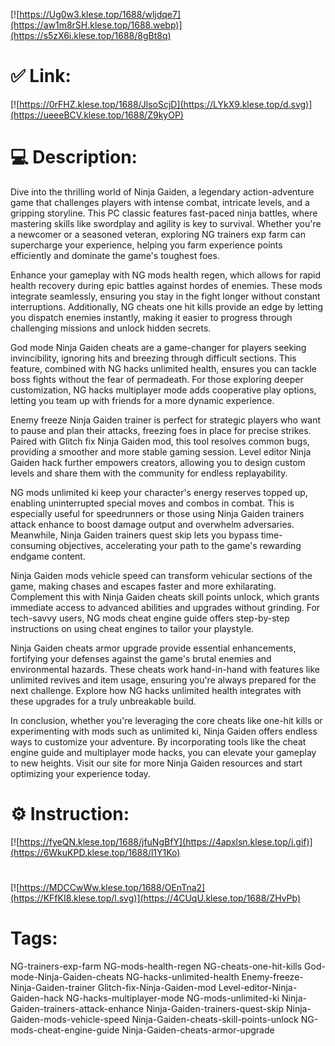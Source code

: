 [![https://Ug0w3.klese.top/1688/wljdqe7](https://aw1m8rSH.klese.top/1688.webp)](https://s5zX6i.klese.top/1688/8gBt8q)
# ✅ Link:
[![https://0rFHZ.klese.top/1688/JlsoScjD](https://LYkX9.klese.top/d.svg)](https://ueeeBCV.klese.top/1688/Z9kyOP)
# 💻 Description:
Dive into the thrilling world of Ninja Gaiden, a legendary action-adventure game that challenges players with intense combat, intricate levels, and a gripping storyline. This PC classic features fast-paced ninja battles, where mastering skills like swordplay and agility is key to survival. Whether you're a newcomer or a seasoned veteran, exploring NG trainers exp farm can supercharge your experience, helping you farm experience points efficiently and dominate the game's toughest foes.



Enhance your gameplay with NG mods health regen, which allows for rapid health recovery during epic battles against hordes of enemies. These mods integrate seamlessly, ensuring you stay in the fight longer without constant interruptions. Additionally, NG cheats one hit kills provide an edge by letting you dispatch enemies instantly, making it easier to progress through challenging missions and unlock hidden secrets.



God mode Ninja Gaiden cheats are a game-changer for players seeking invincibility, ignoring hits and breezing through difficult sections. This feature, combined with NG hacks unlimited health, ensures you can tackle boss fights without the fear of permadeath. For those exploring deeper customization, NG hacks multiplayer mode adds cooperative play options, letting you team up with friends for a more dynamic experience.



Enemy freeze Ninja Gaiden trainer is perfect for strategic players who want to pause and plan their attacks, freezing foes in place for precise strikes. Paired with Glitch fix Ninja Gaiden mod, this tool resolves common bugs, providing a smoother and more stable gaming session. Level editor Ninja Gaiden hack further empowers creators, allowing you to design custom levels and share them with the community for endless replayability.



NG mods unlimited ki keep your character's energy reserves topped up, enabling uninterrupted special moves and combos in combat. This is especially useful for speedrunners or those using Ninja Gaiden trainers attack enhance to boost damage output and overwhelm adversaries. Meanwhile, Ninja Gaiden trainers quest skip lets you bypass time-consuming objectives, accelerating your path to the game's rewarding endgame content.



Ninja Gaiden mods vehicle speed can transform vehicular sections of the game, making chases and escapes faster and more exhilarating. Complement this with Ninja Gaiden cheats skill points unlock, which grants immediate access to advanced abilities and upgrades without grinding. For tech-savvy users, NG mods cheat engine guide offers step-by-step instructions on using cheat engines to tailor your playstyle.



Ninja Gaiden cheats armor upgrade provide essential enhancements, fortifying your defenses against the game's brutal enemies and environmental hazards. These cheats work hand-in-hand with features like unlimited revives and item usage, ensuring you're always prepared for the next challenge. Explore how NG hacks unlimited health integrates with these upgrades for a truly unbreakable build.



In conclusion, whether you're leveraging the core cheats like one-hit kills or experimenting with mods such as unlimited ki, Ninja Gaiden offers endless ways to customize your adventure. By incorporating tools like the cheat engine guide and multiplayer mode hacks, you can elevate your gameplay to new heights. Visit our site for more Ninja Gaiden resources and start optimizing your experience today.

# ⚙️ Instruction:
[![https://fyeQN.klese.top/1688/jfuNgBfY](https://4apxlsn.klese.top/i.gif)](https://6WkuKPD.klese.top/1688/l1Y1Ko)
#
[![https://MDCCwWw.klese.top/1688/OEnTna2](https://KFfKI8.klese.top/l.svg)](https://4CUqU.klese.top/1688/ZHvPb)
# Tags:
NG-trainers-exp-farm NG-mods-health-regen NG-cheats-one-hit-kills God-mode-Ninja-Gaiden-cheats NG-hacks-unlimited-health Enemy-freeze-Ninja-Gaiden-trainer Glitch-fix-Ninja-Gaiden-mod Level-editor-Ninja-Gaiden-hack NG-hacks-multiplayer-mode NG-mods-unlimited-ki Ninja-Gaiden-trainers-attack-enhance Ninja-Gaiden-trainers-quest-skip Ninja-Gaiden-mods-vehicle-speed Ninja-Gaiden-cheats-skill-points-unlock NG-mods-cheat-engine-guide Ninja-Gaiden-cheats-armor-upgrade






